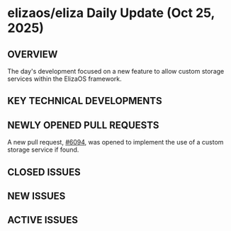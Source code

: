 # elizaos/eliza Daily Update (Oct 25, 2025)
## OVERVIEW 
The day's development focused on a new feature to allow custom storage services within the ElizaOS framework.

## KEY TECHNICAL DEVELOPMENTS

## NEWLY OPENED PULL REQUESTS
A new pull request, [#6094](https://github.com/elizaos/eliza/pull/6094), was opened to implement the use of a custom storage service if found.

## CLOSED ISSUES

## NEW ISSUES

## ACTIVE ISSUES